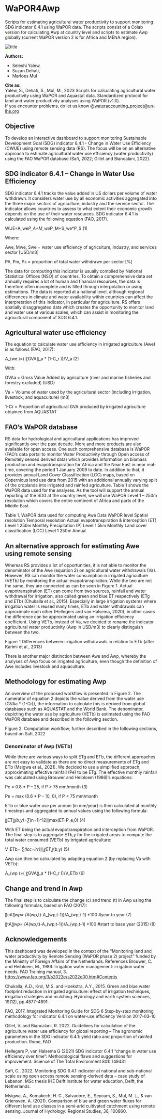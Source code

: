 # WaPOR4Awp
Scripts for estimating agricultural water productivity to support monitoring SDG indicator 6.4.1 using WaPOR data. The scripts consist of a Colab version for calculating Awp at country level and scripts to estimate Awp globally (current WaPOR version 2 is for Africa and MENA region). 

![title](/Graphical_abstract_2.jpg) 

**Authors:** 
* Seleshi Yalew,
* Suzan Dehati, 
* Marloes Mul

**Cite as:** 
<br/>Yalew, S., Dehati, S., Mul, M., 2023 Scripts for calculating agricultural water productivity using WaPOR and Aquastat data. Standardized protocol for land and water productivity analyses using WaPOR (v1.0).
<br/>If you encounter problems, do let us know @wateraccounting_project@un-ihe.org


## Objective
To develop an interactive dashboard to support monitoring Sustainable Development Goal (SDG) indicator 6.4.1 - Change in Water Use Efficiency (CWUE) using remote sensing data (RS). The focus will be on an alternative approach to estimate agricultural water use efficiency (water productivity) using the FAO WaPOR database (Safi, 2022; Gillet and Biancalani, 2022).

## SDG indicator 6.4.1 – Change in Water Use Efficiency
SDG indicator 6.4.1 tracks the value added in US dollars per volume of water withdrawn. It considers water use by all economic activities aggregated into the three major sectors of agriculture, industry and the service sector. The indicator allows countries to assess to what extent their economic growth depends on the use of their water resources. SDG indicator 6.4.1 is calculated using the following equation (FAO, 2017).

WUE=A_we*P_A+M_we*P_M+S_we*P_S			 (1)

Where:

Awe, Mwe, Swe = water use efficiency of agriculture, industry, and services sector [USD/m3]

PA, Pm, Ps = proportion of total water withdrawn per sector [%]

The data for computing this indicator is usually compiled by National Statistical Offices (NSO) of countries. To obtain a comprehensive data set annually requires a lot of human and financial resources, the data is therefore often incomplete and is filled through interpolation or using estimations. The data is reported at a national level, although regional differences in climate and water availability within countries can affect the interpretation of this indicator, in particular for agriculture. RS offers spatially disaggregated data which creates the opportunity to monitor land and water use at various scales, which can assist in monitoring the agricultural component of SDG 6.4.1.

## Agricultural water use efficiency
The equation to calculate water use efficiency in irrigated agriculture (Awe) is as follows (FAO, 2017):

A_(we )=( 〖GVA〗_a  * (1-C_r ))/V_a  					          (2)

With:

GVAa = Gross Value Added by agriculture (river and marine fisheries and forestry excluded) (USD)

Va = Volume of water used by the agricultural sector (including irrigation, livestock, and aquaculture) (m3)

1-Cr  = Proportion of agricultural GVA produced by irrigated agriculture obtained from AQUASTAT

## FAO’s WaPOR database
RS data for hydrological and agricultural applications has improved significantly over the past decade. More and more products are also available for open access. One such comprehensive database is WaPOR (FAO’s data portal to monitor Water Productivity through Open access of Remotely sensed derived data) which provides information on biomass production and evapotranspiration for Africa and the Near East in near real-time, covering the period 1 January 2009 to date. In addition to that, it provides annual Land Cover Classification (LCC) maps, based on Copernicus land use data from 2015 with an additional annually varying split of the croplands into irrigated and rainfed agriculture. Table 1 shows the WaPOR data used for the analyses. As the tool will support the annual reporting of the SDG at the country level, we will use WaPOR Level 1 – 250m resolution which covers the entire continent of Africa and parts of the Middle East.  

Table 1. WaPOR data used for computing Awe
Data	WaPOR level	Spatial resolution	Temporal resolution
Actual evapotranspiration & interception (ET)	Level 1	250m	Monthly
Precipitation (P)	Level 1	5km	Monthly
Land cover classification (LCC)	Level 1	250m	Annual

## An alternative approach for estimating Awe using remote sensing
Whereas RS provides a lot of opportunities, it is not able to monitor the denominator of the Awe (equation 2) on agricultural water withdrawals (Va). However, RS can monitor the water consumption in irrigated agriculture (VETb) by monitoring the actual evapotranspiration. While the two are not the same, they are connected as can be seen in Figure 1. Actual evapotranspiration (ET) can come from two sources, rainfall and water withdrawal for irrigation, also called green and blue ET respectively (ETg and ETb) (Chukalla et al., 2015). Especially in large irrigation systems where irrigation water is reused many times, ETb and water withdrawals can approximate each other (Hellegers and van Halsema, 2020), in other cases the difference can be approximated using an irrigation efficiency coefficient. Using VETb, instead of Va, we decided to rename the indicator agricultural water productivity (Awp in USD/m3) to clearly distinguish between the two.
 
Figure 1 Differences between irrigation withdrawals in relation to ETb (after Karimi et al., 2013)

There is another major distinction between Awe and Awp, whereby the analyses of Awp focus on irrigated agriculture, even though the definition of Awe includes livestock and aquaculture.

## Methodology for estimating Awp
An overview of the proposed workflow is presented in Figure 2. The numerator of equation 2 depicts the value derived from the water use (GVAa * (1-Cr)), the information to calculate this is derived from global databases such as AQUASTAT and the World Bank. The denominator, depicting the water use by agriculture (VETb) is estimated using the FAO WaPOR database and described in the following section.   

 
Figure 2. Computation workflow; further described in the following sections, based on Safi, 2022

### Denominator of Awp (VETb)

While there are various ways to split ETg and ETb, the different approaches are not easy to validate as there are no direct measurements of ETg and ETb (Msigwa et al., 2021). We decided to use a simplified approach, approximating effective rainfall (Pe) to be ETg. The effective monthly rainfall was calculated using Brouwer and Heibloem (1986)’s equations:

Pe = 0.8 * P – 25, if P > 75 mm/month				(3)

Pe = max (0.6 * P – 10, 0), if P < 75 mm/month					 

ETb or blue water use per annum (in mm/year) is then calculated at monthly timesteps and aggregated to annual values using the following formula:

〖ET〗_(b,y)=∑_(n=1)^12▒max(ET-P_e,0)  				(4)

With ET being the actual evapotranspiration and interception from WaPOR. The final step is to aggregate ETb,y for the irrigated areas to compute the total water consumed (VETb) by irrigated agriculture:

V_ETb= ∑_(lcc=irr)▒〖ET〗_(b,y)    				(5)

Awp can then be calculated by adapting equation 2 (by replacing Va with VETb):

A_(wp )=( 〖GVA〗_a  * (1-C_r ))/V_ETb  					(6)

## Change and trend in Awp
The final step is to calculate the change (c) and trend (t) in Awp using the following formulas, based on FAO (2017):

〖cA〗_wp=  (A_(wp,t)-A_(wp,t-1))/A_(wp,t-1) *100 #year to year			(7)

〖tA〗_wp=  (A_(wp,t)-A_(wp,t-1))/A_(wp,t-1) *100  #start to base year (2015)				(8)

## Acknowledgements
This dashboard was developed in the context of the “Monitoring land and water productivity by Remote Sensing (WaPOR phase 2) project” funded by the Ministry of Foreign Affairs of the Netherlands.
References
Brouwer, C. and Heibloem, M., 1986. Irrigation water management: irrigation water needs. FAO Training manual, 3. https://www.fao.org/3/s2022e/s2022e00.htm#Contents 

Chukalla, A.D., Krol, M.S. and Hoekstra, A.Y., 2015. Green and blue water footprint reduction in irrigated agriculture: effect of irrigation techniques, irrigation strategies and mulching. Hydrology and earth system sciences, 19(12), pp.4877-4891.

FAO, 2017. Integrated Monitoring Guide for SDG 6 Step-by-step monitoring methodology for indicator 6.4.1 on water-use efficiency Version 2017-03-10

Gillet, V. and Biancalani, R. 2022. Guidelines for calculation of the agriculture water use efﬁciency for global reporting – The agronomic parameters in the SDG indicator 6.4.1: yield ratio and proportion of rainfed production. Rome, FAO

Hellegers P, van Halsema G (2021) SDG indicator 6.4.1 “change in water use efficiency over time”: Methodological flaws and suggestions for improvement. Science of The Total Environment 801: 149431

Safi, C., 2022. Monitoring SDG 6.4.1 indicator at national and sub-national scale using open access remote sensing-derived data – case study of Lebanon. MSc thesis IHE Delft institute for water education, Delft, the Netherlands. 

Msigwa, A., Komakech, H. C., Salvadore, E., Seyoum, S., Mul, M. L., & van Griensven, A. (2021). Comparison of blue and green water fluxes for different land use classes in a semi-arid cultivated catchment using remote sensing. Journal of Hydrology: Regional Studies, 36, 100860.


